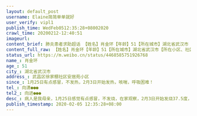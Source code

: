```yaml
---
layout: default_post
username: Elaine简简单单就好
user_verify: vipl1
publish_time: WedFeb0512:35:28+08002020
crawl_time: 20200212-12:40:51
imageurl: 
content_brief: 肺炎患者求助超话 【姓名】肖金环【年龄】51【所在城市】湖北省武汉市【所在小区、社区】武昌区徐家棚社区安居苑小区【患病时间】1月25日有点感冒，不发热，2月3日开始发热，咳喘，呼吸困难！【联系方式】向潇 ●●●【其他紧急联系人】向进 ●●●【病情描述】 病人是我母亲，1 ...全文
content_full_raw: 【姓名】肖金环【年龄】51【所在城市】湖北省武汉市【所在小区、社区】武昌区徐家棚社区安居苑小区【患病时间】1月25日有点感冒，不发热，2月3日开始发热，咳喘，呼吸困难！【联系方式】向潇●●●【其他紧急联系人】向进●●●【病情描述】病人是我母亲，1月25日感觉有点感冒，不发烧，在家观察，2月3日开始发烧37.5度，社区医院检查，双肺感染，2月四日去紫荆医院拍肺片，感染严重，医生说基本可以确诊新型冠状病毒感染，并于下午2点做了核酸检测，预计5日上午有结果，但母亲咳喘严重，并且呼吸困难，已经打了120急救了，跪求好心人帮忙，打电话社区，武昌发热求助电话，市长热线，都没有回应，并且相互推诿！求好心人帮忙，希望母亲能及时入院治疗！万分感谢
status_url: https://m.weibo.cn/status/4468585751926768
name_: 肖金环
age_: 51
city_: 湖北省武汉市
address_: 武昌区徐家棚社区安居苑小区
since_: 1月25日有点感冒，不发热，2月3日开始发热，咳喘，呼吸困难！
tel_: 向潇●●●
tel2_: 向进●●●
desc_: 病人是我母亲，1月25日感觉有点感冒，不发烧，在家观察，2月3日开始发烧37.5度，社区医院检查，双肺感染，2月四日去紫荆医院拍肺片，感染严重，医生说基本可以确诊新型冠状病毒感染，并于下午2点做了核酸检测，预计5日上午有结果，但母亲咳喘严重，并且呼吸困难，已经打了120急救了，跪求好心人帮忙，打电话社区，武昌发热求助电话，市长热线，都没有回应，并且相互推诿！求好心人帮忙，希望母亲能及时入院治疗！万分感谢
publish_timestamp: 2020-02-05 12:35:28+08:00
---
```

